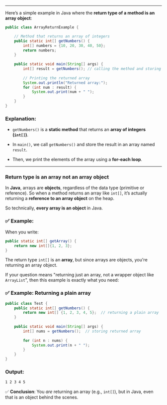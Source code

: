 
---



Here’s a simple example in Java where the **return type of a method is an array object**:

```java
public class ArrayReturnExample {

    // Method that returns an array of integers
    public static int[] getNumbers() {
        int[] numbers = {10, 20, 30, 40, 50};
        return numbers;
    }
		
    public static void main(String[] args) {
        int[] result = getNumbers(); // calling the method and storing returned array
		
        // Printing the returned array
        System.out.println("Returned array:");
        for (int num : result) {
            System.out.print(num + " ");
        }
    }
}
```

### Explanation:

- `getNumbers()` is a **static method** that returns an **array of integers (`int[]`)**.
    
- In `main()`, we call `getNumbers()` and store the result in an array named `result`.
    
- Then, we print the elements of the array using a **for-each loop**.
    


---


### **Return type is an array not an array object**



In **Java**, arrays are **objects**, regardless of the data type (primitive or reference). So when a method returns an array like `int[]`, it’s actually returning a **reference to an array object** on the heap.

So technically, **every array is an object** in Java.

### ✅ Example:

When you write:

```java
public static int[] getArray() {
    return new int[]{1, 2, 3};
}
```

The return type `int[]` is an **array**, but since arrays are objects, you're returning an array object.

If your question means "returning just an array, not a wrapper object like `ArrayList`", then this example is exactly what you need:

### ✅ Example: Returning a plain array

```java
public class Test {
    public static int[] getNumbers() {
        return new int[] {1, 2, 3, 4, 5};  // returning a plain array
    }
		
    public static void main(String[] args) {
        int[] nums = getNumbers();  // storing returned array
		
        for (int n : nums) {
            System.out.print(n + " ");
        }
    }
}
```

### Output:

```sh
1 2 3 4 5
```

✅ **Conclusion**: You _are_ returning an array (e.g., `int[]`), but in Java, even that is an object behind the scenes.